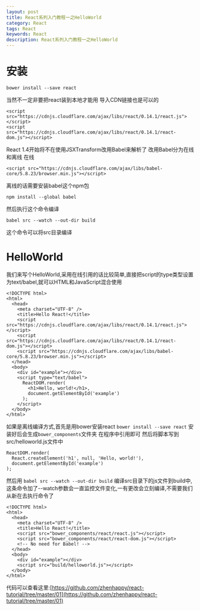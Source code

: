 ```yaml
---
layout: post
title: React系列入门教程一之HelloWorld
category: React
tags: React
keywords: React
description: React系列入门教程一之HelloWorld
---
```


# 安装

    bower install --save react

当然不一定非要把react装到本地才能用
导入CDN链接也是可以的

    <script src="https://cdnjs.cloudflare.com/ajax/libs/react/0.14.1/react.js"></script>
    <script src="https://cdnjs.cloudflare.com/ajax/libs/react/0.14.1/react-dom.js"></script>

React 1.4开始将不在使用JSXTransform改用Babel来解析了
改用Babel分为在线和离线
在线

    <script src="https://cdnjs.cloudflare.com/ajax/libs/babel-core/5.8.23/browser.min.js"></script>

离线的话需要安装babel这个npm包

    npm install --global babel

然后执行这个命令编译

    babel src --watch --out-dir build

这个命令可以将src目录编译

# HelloWorld
我们来写个HelloWorld,采用在线引用的话比较简单,直接把script的type类型设置为text/babel,就可以HTML和JavaScript混合使用

    <!DOCTYPE html>
    <html>
      <head>
        <meta charset="UTF-8" />
        <title>Hello React!</title>
        <script src="https://cdnjs.cloudflare.com/ajax/libs/react/0.14.1/react.js"></script>
        <script src="https://cdnjs.cloudflare.com/ajax/libs/react/0.14.1/react-dom.js"></script>
        <script src="https://cdnjs.cloudflare.com/ajax/libs/babel-core/5.8.23/browser.min.js"></script>
      </head>
      <body>
        <div id="example"></div>
        <script type="text/babel">
          ReactDOM.render(
            <h1>Hello, world!</h1>,
            document.getElementById('example')
          );
        </script>
      </body>
    </html>

如果是离线编译方式,首先是用bower安装react
`bower install --save react`
安装好后会生成`bower_components`文件夹
在程序中引用即可
然后将脚本写到src/helloworld.js文件中

    ReactDOM.render(
      React.createElement('h1', null, 'Hello, world!'),
      document.getElementById('example')
    );

然后用
`babel src --watch --out-dir build`
编译src目录下的js文件到build中,这条命令加了--watch参数会一直监控文件变化,一有更改会立刻编译,不需要我们从新在去执行命令了

    <!DOCTYPE html>
    <html>
      <head>
        <meta charset="UTF-8" />
        <title>Hello React!</title>
        <script src="bower_components/react/react.js"></script>
        <script src="bower_components/react/react-dom.js"></script>
        <!-- No need for Babel! -->
      </head>
      <body>
        <div id="example"></div>
        <script src="build/helloworld.js"></script>
      </body>
    </html>

代码可以查看这里:[https://github.com/zhenhappy/react-tutorial/tree/master/01](https://github.com/zhenhappy/react-tutorial/tree/master/01)
